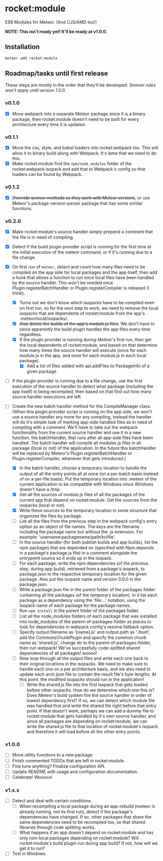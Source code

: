 rocket:module
=============

ES6 Modules for Meteor. (And CJS/AMD too!)

**NOTE: This isn't ready yet! It'll be ready at v1.0.0.**

Installation
------------

```sh
meteor add rocket:module
```

Roadmap/tasks until first release
---------------------------------

These steps are mostly in the order that they'll be developed. *Semver rules won't
apply until version 1.0.0.*

### v0.1.0
- [x] Move webpack into a separate Meteor package since it is a binary package,
      then rocket:module doesn't need to be built for every architecture every
      time it is updated.

### v0.1.1
- [x] Move the css, style, and babel loaders into rocket:webpack too. This will
      allow it to binary build along with Webpack. It's lame that we need to do
      this.
- [x] Make rocket:module find the `npm/node_modules` folder of the
      rocket:webpack isopack and add that to Webpack's config so that loaders can
      be found by Webpack.

### v0.1.2
- [x] ~~Override semver methods so they work with Meteor versions~~, or use Meteor's
      package-version-parser package that has some similar functions.

### v0.2.0
- [x] Make rocket:module's source handler simply prepend a comment that the
      file is in need of compiling.

- [x] Detect if the build plugin provider script is running for the first time
      at the initial execution of the meteor command, or if it's running due to a file
      change.

- [x] On first run of `meteor`, detect and count how many files need to be
      compiled on the app side for local packages and the app itself, then add a
      hook that allows a function to run once local files have been handled by the
      source handler. This won't be needed once Plugin.registerBatchHandler or Plugin.registerCompiler is
      released (I think).
  - [x] Turns out we don't know which isopacks have to be compiled even on
        first run, so for the next step to work, we need to remove the local isopacks
        that are dependents of rocket:module from the app's .meteor/local/isopacks/.
  - [x] ~~Also delete the builds of the app's module.js files.~~ We don't have
        to since apparently the build plugin handles the app files every time
        regardless.
  - [x] If the plugin provider is running during Meteor's first run, then get
        the local dependents of rocket:module, and based on that determine how many
        times the source handler will execute (once for each module.js in the app, and
        once for each module.js in each local package).
    - [x] Add a list of files added with api.addFiles to PackageInfo of a given package.

- [ ] If the plugin provider is running due to a file change, use the first execution of
      the source handler to detect what package (including the app itself) is being
      recompiled, then based on that find out how many source handler executions
      are left.

- [ ] Create the new batch handler method for the CompileManager class. (When
      this plugin provider script is running on the app side, we won't use a source
      handler any more for any compiling, instead the handler will do it's simple
      task of marking app-side handled files as in need of compiling with a comment.
      We'll have to take out the webpack functionality from the current source
      handler and use it in a new function, the batchHandler, that runs after all
      app-side files have been handled. The batch handler will compile all modules.js
      files in all package (local or not) of the application. In the future this
      batchHandler will be replaced by Meteor's Plugin.registerBatchHandler or
      Plugin.registerCompiler, whenever that gets introduced.)
  - [x] In the batch handler, choose a temporary location to handle the output
        of all the entry points all at once (on a per-batch basis instead of on a
        per-file basis). Put the temporary location into .meteor of the current
        application to be compatible with Windows since Windows doesn't have a /tmp.
  - [x] Get all the sources of module.js files of all the packages of the
        current app that depend on rocket:module. Get the sources from the isopacks
        (local or not).
  - [x] Write these sources to the temporary location in some structure that
        organizes the files by package.
  - [ ] List all the files from the previous step in the webpack
        config's entry option as an object of file names. The keys are the
        filename including the package name but without the .js extension. For
        example: 'username:packagename/path/to/file'.
  - [ ] In the source handler (for both publish builds and app builds), list
        the npm packages that are depended on (specified with Npm.depends in a
        package's package.js file) in a comment alongside the entrypoint source so it
        ends up in the isopack.
  - [ ] For each package, write the npm dependencies (of the previous step,
        during app build), retrieved from a package's isopack, to package.json in
        the respective temporary location for the given package. Also put the isopack
        name and version 0.0.0 in the package.json.
  - [ ] Write a package.json file in the parent folder of the packages folder
        containing all the packages (of the temporary location). In it list each
        package as a dependency using the 'file:...' notation, using the isopack name
        of each package for the package names.
  - [ ] Run `npm install` in the parent folder of the packages folder.
  - [ ] List all the node_modules folders of each package that was installed
        into node_modules of the parent-of-packages-folder as places to look for
        dependencies in webpack config's resolve.fallback option.
  - [ ] Specify output.filename as '[name].js' and output.path as './built',
        add the CommonsChunkPlugin and specify the common chunk name as
        'shared.js', change dir to the parent-of-packages-folder, then run webpack!
        We've successfully code-splitted shared dependencies of all packages! woooo!
  - [ ] Now loop through all the output files and write each one back to their
        original locations in the isopacks. We need to make sure to handle each one
        on a per architecture basis, and we also need to update each arch json file to
        contain the result file's byte lengths. At this point, the modified isopacks
        should run in the application!
    - [ ] Write the shared.js file into the first isopack that gets loaded
          before other isopacks. How do we determine which one this is? Does
          Meteor's build system fire the source handler in order of lowest dependency
          first? If so, we can detect which module file was handled first and write the
          shared file right before that entry point. If that doesn't work, perhaps we
          can add a dummy file to rocket:module that gets handled by it's own source
          handler, and since all packages are depending on rocket:module, we can write
          the shared.js file to that location of rocket:module's isopack and therefore
          it will load before all the other entry points.

### v1.0.0
- [ ] Move utility functions to a new package.
- [ ] Finish commented TODOs that are left in rocket:module.
- [ ] Fine tune anything? Finalize configuration API.
- [ ] Update README with usage and configuration documentation.
- [ ] Celebrate! Wooooo!

### v1.x.x
- [ ] Detect and deal with certain conditions.
  - [ ] When recompiling a local package during an app-rebuild (meteor is already
        running, not its first run), detect if the package's dependencies have
        changed. If so, other packages that share the same dependencies need to be
        recompiled too, so that shared libraries through code splitting works.
  - [ ] What happens if an app doesn't depend on rocket:module and has only
        non-local packages depending on rocket:module? Will rocket:module's build
        plugin run during app build? If not, how will we get it to run?
- [ ] Test in Windows.

